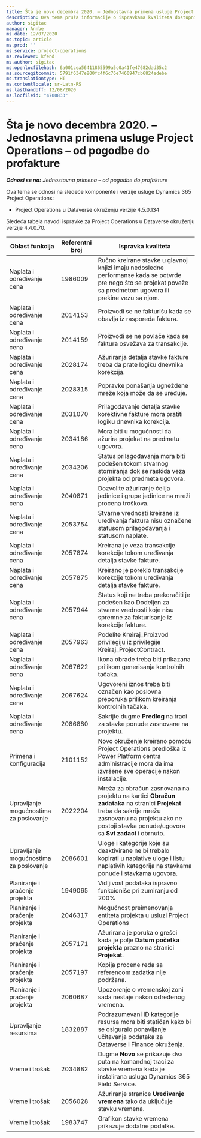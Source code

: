 ```yaml
---
title: Šta je novo decembra 2020. – Jednostavna primena usluge Project Operations – od pogodbe do profakture
description: Ova tema pruža informacije o ispravkama kvaliteta dostupnim u izdanju jednostavne primene usluge Project Operations za decembar 2020. – od pogodbe do profakture.
author: sigitac
manager: Annbe
ms.date: 12/07/2020
ms.topic: article
ms.prod: ''
ms.service: project-operations
ms.reviewer: kfend
ms.author: sigitac
ms.openlocfilehash: 6a001cea56411865599a5c0a41fe47682dad35c2
ms.sourcegitcommit: 5791f6347e800fc4f6c76e7460947cb6824edebe
ms.translationtype: HT
ms.contentlocale: sr-Latn-RS
ms.lasthandoff: 12/08/2020
ms.locfileid: "4700833"
---
```

# <a name="whats-new-december-2020---project-operations-lite-deployment---deal-to-proforma-invoicing"></a>Šta je novo decembra 2020. – Jednostavna primena usluge Project Operations – od pogodbe do profakture

_**Odnosi se na:** Jednostavna primena – od pogodbe do profakture_

Ova tema se odnosi na sledeće komponente i verzije usluge Dynamics 365 Project Operations:

  - Project Operations u Dataverse okruženju verzije 4.5.0.134 

Sledeća tabela navodi ispravke za Project Operations u Dataverse okruženju verzije 4.4.0.70.

| **Oblast funkcija** | **Referentni broj** | **Ispravka kvaliteta** |
| --- | --- | --- |
| Naplata i određivanje cena | 1986009 | Ručno kreirane stavke u glavnoj knjizi imaju nedosledne performanse kada se potvrde pre nego što se projekat poveže sa predmetom ugovora ili prekine vezu sa njom. |
| Naplata i određivanje cena | 2014153 | Proizvodi se ne fakturišu kada se obavlja iz rasporeda faktura. |
| Naplata i određivanje cena | 2014159 | Proizvodi se ne povlače kada se faktura osvežava za transakcije. |
| Naplata i određivanje cena | 2028174 | Ažuriranja detalja stavke fakture treba da prate logiku dnevnika korekcija. |
| Naplata i određivanje cena | 2028315 | Popravke ponašanja ugnežđene mreže koja može da se uređuje. |
| Naplata i određivanje cena | 2031070 | Prilagođavanje detalja stavke korektivne fakture mora pratiti logiku dnevnika korekcija. |
| Naplata i određivanje cena | 2034186 | Mora biti u mogućnosti da ažurira projekat na predmetu ugovora. |
| Naplata i određivanje cena | 2034206 | Status prilagođavanja mora biti podešen tokom stvarnog storniranja dok se raskida veza projekta od predmeta ugovora. |
| Naplata i određivanje cena | 2040871 | Dozvolite ažuriranje ćelija jedinice i grupe jedinice na mreži procena troškova. |
| Naplata i određivanje cena | 2053754 | Stvarne vrednosti kreirane iz uređivanja faktura nisu označene statusom prilagođavanja i statusom naplate. |
| Naplata i određivanje cena | 2057874 | Kreirana je veza transakcije korekcije tokom uređivanja detalja stavke fakture. |
| Naplata i određivanje cena | 2057875 | Kreirano je poreklo transakcije korekcije tokom uređivanja detalja stavke fakture. |
| Naplata i određivanje cena | 2057944 | Status koji ne treba prekoračiti je podešen kao Dodeljen za stvarne vrednosti koje nisu spremne za fakturisanje iz korekcije fakture. |
| Naplata i određivanje cena | 2057963 | Podelite Kreiraj\_Proizvod privilegiju iz privilegije Kreiraj\_ProjectContract. |
| Naplata i određivanje cena | 2067622 | Ikona obrade treba biti prikazana prilikom generisanja kontrolnih tačaka. |
| Naplata i određivanje cena | 2067624 | Ugovoreni iznos treba biti označen kao poslovna preporuka prilikom kreiranja kontrolnih tačaka. |
| Naplata i određivanje cena | 2086880 | Sakrijte dugme **Predlog** na traci za stavke ponude zasnovane na projektu. |
| Primena i konfiguracija | 2101152 | Novo okruženje kreirano pomoću Project Operations predloška iz Power Platform centra administracije mora da ima izvršene sve operacije nakon instalacije. |
|   Upravljanje mogućnostima za poslovanje | 2022204 | Mreža za obračun zasnovana na projektu na kartici **Obračun zadataka** na stranici **Projekat** treba da sakrije mrežu zasnovanu na projektu ako ne postoji stavka ponude/ugovora sa **Svi zadaci** i obrnuto. |
|   Upravljanje mogućnostima za poslovanje | 2086601 | Uloge i kategorije koje su deaktivirane ne bi trebalo kopirati u naplative uloge i listu naplativih kategorija na stavkama ponude i stavkama ugovora. |
| Planiranje i praćenje projekta | 1949065 | Vidljivost podataka ispravno funkcioniše pri zumiranju od 200% |
| Planiranje i praćenje projekta | 2046317 | Mogućnost preimenovanja entiteta projekta u usluzi Project Operations |
| Planiranje i praćenje projekta | 2057171 | Ažurirana je poruka o grešci kada je polje **Datum početka projekta** prazno na stranici **Projekat**. |
| Planiranje i praćenje projekta | 2057197 | Kopija procene reda sa referencom zadatka nije podržana. |
| Planiranje i praćenje projekta | 2060687 | Upozorenje o vremenskoj zoni sada nestaje nakon određenog vremena. |
| Upravljanje resursima | 1832887 | Podrazumevani ID kategorije resursa mora biti statičan kako bi se osiguralo ponavljanje učitavanja podataka za Dataverse i Finance okruženja. |
| Vreme i trošak | 2034882 | Dugme **Novo** se prikazuje dva puta na komandnoj traci za stavke vremena kada je instalirana usluga Dynamics 365 Field Service. |
| Vreme i trošak | 2056028 | Ažuriranje stranice **Uređivanje vremena** tako da uključuje stavku vremena. |
| Vreme i trošak | 1983747 | Grafikon stavke vremena prikazuje dodatne podatke. |
